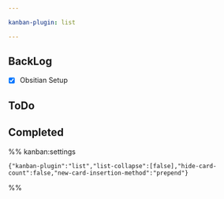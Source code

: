 ```yaml
---

kanban-plugin: list

---
```


## **BackLog**

- [x] Obsitian Setup


## ToDo



## **Completed**





%% kanban:settings
```
{"kanban-plugin":"list","list-collapse":[false],"hide-card-count":false,"new-card-insertion-method":"prepend"}
```
%%